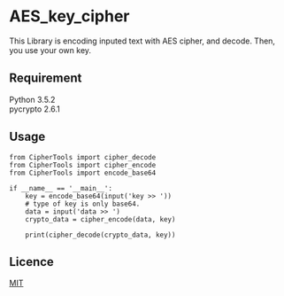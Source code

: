 # AES_key_cipher
This Library is encoding inputed text with AES cipher, and decode. Then, you use your own key.

## Requirement
Python 3.5.2  
pycrypto 2.6.1

## Usage
```
from CipherTools import cipher_decode
from CipherTools import cipher_encode
from CipherTools import encode_base64

if __name__ == '__main__':
    key = encode_base64(input('key >> '))
    # type of key is only base64.
    data = input('data >> ')
    crypto_data = cipher_encode(data, key)

    print(cipher_decode(crypto_data, key))

```

## Licence

[MIT](https://github.com/yameholo/AES_key_cipher/blob/master/LICENSE.txt)

